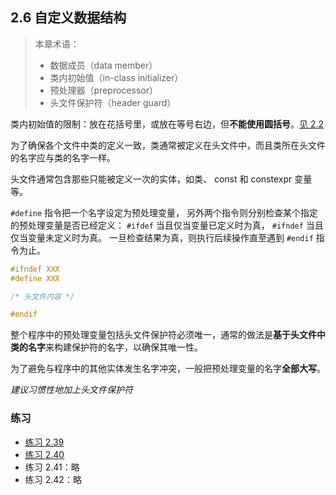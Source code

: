 ## 2.6 自定义数据结构

> 本章术语：
> * 数据成员（data member）
> * 类内初始值（in-class initializer）
> * 预处理器（preprocessor）
> * 头文件保护符（header guard）


类内初始值的限制：放在花括号里，或放在等号右边，但**不能使用圆括号**。[见 2.2](note_2.2.md)

为了确保各个文件中类的定义一致，类通常被定义在头文件中，而且类所在头文件的名字应与类的名字一样。

头文件通常包含那些只能被定义一次的实体，如类、 const 和 constexpr 变量等。

`#define` 指令把一个名字设定为预处理变量，
另外两个指令则分别检查某个指定的预处理变量是否已经定义：
`#ifdef` 当且仅当变量已定义时为真，
`#ifndef` 当且仅当变量未定义时为真。
一旦检查结果为真，则执行后续操作直至遇到 `#endif` 指令为止。

```c
#ifndef XXX
#define XXX

/* 头文件内容 */

#endif
```

整个程序中的预处理变量包括头文件保护符必须唯一，通常的做法是**基于头文件中类的名字**来构建保护符的名字，以确保其唯一性。

为了避免与程序中的其他实体发生名字冲突，一般把预处理变量的名字**全部大写**。

*建议习惯性地加上头文件保护符*

### 练习
* [练习 2.39](../src/quiz_2.39.cpp)
* [练习 2.40](../src/quiz_2.40.cpp)
* 练习 2.41：略
* 练习 2.42：略
